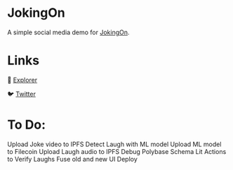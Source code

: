# JokingOn

A simple social media demo for [JokingOn](https://demo.jokingon.com).

# Links

🥽 [Explorer](https://testnet.polybase.xyz/collections/jokingon)

🐦 [Twitter](https://twitter.com/jokingon)


# To Do:

Upload Joke video to IPFS
Detect Laugh with ML model
Upload ML model to Filecoin
Upload Laugh audio to IPFS
Debug Polybase Schema
Lit Actions to Verify Laughs
Fuse old and new UI
Deploy